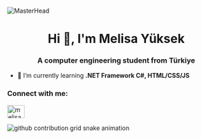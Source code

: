 ![MasterHead](https://images-wixmp-ed30a86b8c4ca887773594c2.wixmp.com/f/c83c004e-1370-4756-88e5-4071de797088/dfredg5-0a60e875-646e-4d6c-bb91-73086f012808.gif?token=eyJ0eXAiOiJKV1QiLCJhbGciOiJIUzI1NiJ9.eyJzdWIiOiJ1cm46YXBwOjdlMGQxODg5ODIyNjQzNzNhNWYwZDQxNWVhMGQyNmUwIiwiaXNzIjoidXJuOmFwcDo3ZTBkMTg4OTgyMjY0MzczYTVmMGQ0MTVlYTBkMjZlMCIsIm9iaiI6W1t7InBhdGgiOiJcL2ZcL2M4M2MwMDRlLTEzNzAtNDc1Ni04OGU1LTQwNzFkZTc5NzA4OFwvZGZyZWRnNS0wYTYwZTg3NS02NDZlLTRkNmMtYmI5MS03MzA4NmYwMTI4MDguZ2lmIn1dXSwiYXVkIjpbInVybjpzZXJ2aWNlOmZpbGUuZG93bmxvYWQiXX0.LGN_eGL7dT0xRj4oRbyRRVay-pHbyiXHru7YoVPcRro)
<h1 align="center">Hi 👋, I'm Melisa Yüksek</h1>
<h3 align="center">A computer engineering student from Türkiye</h3>

- 🌱 I’m currently learning **.NET Framework C#, HTML/CSS/JS**

<h3 align="left">Connect with me:</h3>
<p align="left">
<a href="https://linkedin.com/in/melisa yüksek" target="blank"><img align="center" src="https://raw.githubusercontent.com/rahuldkjain/github-profile-readme-generator/master/src/images/icons/Social/linked-in-alt.svg" alt="melisa yüksek" height="30" width="40" /></a>
</p>

<picture>
  <source media="(prefers-color-scheme: dark)" srcset="https://raw.githubusercontent.com/MelisaYuksek/MelisaYuksek/output/github-contribution-grid-snake-dark.svg">
  <source media="(prefers-color-scheme: light)" srcset="https://raw.githubusercontent.com/MelisaYuksek/MelisaYuksek/output/github-contribution-grid-snake.svg">
  <img alt="github contribution grid snake animation" src="https://raw.githubusercontent.com/MelisaYuksek/MelisaYuksek/output/github-contribution-grid-snake.svg">
</picture>
